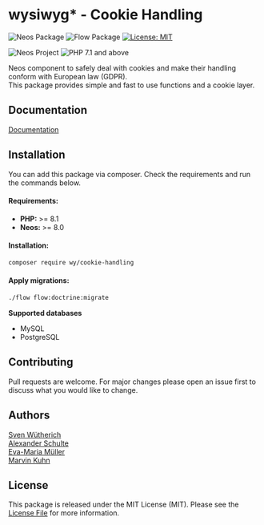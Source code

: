 # wysiwyg* - Cookie Handling
 
![Neos Package](https://img.shields.io/badge/Neos-Package-blue.svg "Neos Package")
![Flow Package](https://img.shields.io/badge/Flow-Package-orange.svg "Flow Package")
[![License: MIT](https://img.shields.io/badge/License-MIT-yellow.svg)](https://opensource.org/licenses/MIT)

![Neos Project](https://img.shields.io/badge/Neos-%20%3E=%208.0%20-blue.svg "Neos Project")
![PHP 7.1 and above](https://img.shields.io/badge/PHP-%20%3E=%208.1%20-blue.svg "PHP >= 7.1")
 
Neos component to safely deal with cookies and make their handling conform with European law (GDPR).   
This package provides simple and fast to use functions and a cookie layer. 

## Documentation

[Documentation](https://wysiwyg-software-design.github.io/Wysiwyg.CookieHandling)

## Installation
 
You can add this package via composer. Check the requirements and run the commands below.

#### Requirements:
- **PHP:** >= 8.1
- **Neos:** >= 8.0

#### Installation:
```bash
composer require wy/cookie-handling
```

#### Apply migrations:
```bash
./flow flow:doctrine:migrate
```

**Supported databases**
- MySQL
- PostgreSQL

## Contributing
Pull requests are welcome. For major changes please open an issue first to discuss what you would like to change.

## Authors
[Sven Wütherich](https://github.com/svwu)  
[Alexander Schulte](https://github.com/Alex-Schulte)  
[Eva-Maria Müller](https://github.com/emmue)  
[Marvin Kuhn](https://github.com/breadlesscode)

## License

This package is released under the MIT License (MIT). Please see the [License File](LICENSE) for more information.
